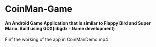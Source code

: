 # CoinMan-Game

#### An Android Game Application that is similar to Flappy Bird and Super Mario. Built using GDX(libgdx - Game development)

Finf the working of the app in CoinManDemo.mp4
